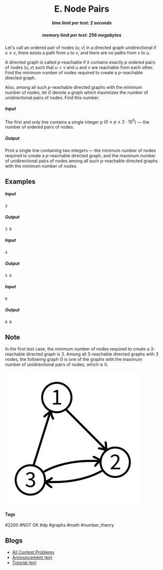 <h1 style='text-align: center;'> E. Node Pairs</h1>

<h5 style='text-align: center;'>time limit per test: 2 seconds</h5>
<h5 style='text-align: center;'>memory limit per test: 256 megabytes</h5>

Let's call an ordered pair of nodes $(u, v)$ in a directed graph unidirectional if $u \neq v$, there exists a path from $u$ to $v$, and there are no paths from $v$ to $u$.

A directed graph is called $p$-reachable if it contains exactly $p$ ordered pairs of nodes $(u, v)$ such that $u < v$ and $u$ and $v$ are reachable from each other. Find the minimum number of nodes required to create a $p$-reachable directed graph.

Also, among all such $p$-reachable directed graphs with the minimum number of nodes, let $G$ denote a graph which maximizes the number of unidirectional pairs of nodes. Find this number.

##### Input

The first and only line contains a single integer $p$ ($0 \le p \le 2 \cdot 10^5$) — the number of ordered pairs of nodes.

##### Output

Print a single line containing two integers — the minimum number of nodes required to create a $p$-reachable directed graph, and the maximum number of unidirectional pairs of nodes among all such $p$-reachable directed graphs with the minimum number of nodes.

## Examples

##### Input


```text
3
```
##### Output


```text
3 0
```
##### Input


```text
4
```
##### Output


```text
5 6
```
##### Input


```text
0
```
##### Output


```text
0 0
```
## Note

In the first test case, the minimum number of nodes required to create a $3$-reachable directed graph is $3$. Among all $3$-reachable directed graphs with $3$ nodes, the following graph $G$ is one of the graphs with the maximum number of unidirectional pairs of nodes, which is $0$. 

 ![](images/73c7e2a5472f054bfc4ce0e75ab474f5e0271f3e.png) 

#### Tags 

#2200 #NOT OK #dp #graphs #math #number_theory 

## Blogs
- [All Contest Problems](../Codeforces_Round_840_(Div._2)_and_Enigma_2022_-_Cybros_LNMIIT.md)
- [Announcement (en)](../blogs/Announcement_(en).md)
- [Tutorial (en)](../blogs/Tutorial_(en).md)
